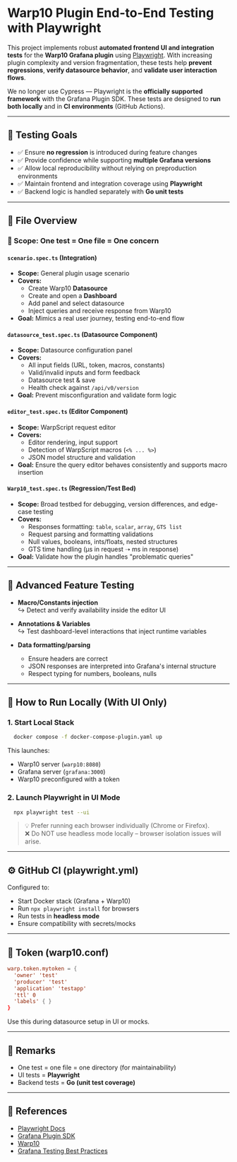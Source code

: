 # Warp10 Plugin End-to-End Testing with Playwright

This project implements robust **automated frontend UI and integration tests** for the **Warp10 Grafana plugin** using [Playwright](https://playwright.dev/). With increasing plugin complexity and version fragmentation, these tests help **prevent regressions**, **verify datasource behavior**, and **validate user interaction flows**.

We no longer use Cypress — Playwright is the **officially supported framework** with the Grafana Plugin SDK. These tests are designed to **run both locally** and in **CI environments** (GitHub Actions).

---

## 🧭 Testing Goals

- ✅ Ensure **no regression** is introduced during feature changes
- ✅ Provide confidence while supporting **multiple Grafana versions**
- ✅ Allow local reproducibility without relying on preproduction environments
- ✅ Maintain frontend and integration coverage using **Playwright**
- ✅ Backend logic is handled separately with **Go unit tests**

---

## 📁 File Overview

### 🎯 Scope: One test = One file = One concern

#### `scenario.spec.ts` (Integration)
- **Scope:** General plugin usage scenario
- **Covers:**
    - Create Warp10 **Datasource**
    - Create and open a **Dashboard**
    - Add panel and select datasource
    - Inject queries and receive response from Warp10
- **Goal:** Mimics a real user journey, testing end-to-end flow

#### `datasource_test.spec.ts` (Datasource Component)
- **Scope:** Datasource configuration panel
- **Covers:**
    - All input fields (URL, token, macros, constants)
    - Valid/invalid inputs and form feedback
    - Datasource test & save
    - Health check against `/api/v0/version`
- **Goal:** Prevent misconfiguration and validate form logic

#### `editor_test.spec.ts` (Editor Component)
- **Scope:** WarpScript request editor
- **Covers:**
    - Editor rendering, input support
    - Detection of WarpScript macros (`<% ... %>`)
    - JSON model structure and validation
- **Goal:** Ensure the query editor behaves consistently and supports macro insertion

#### `Warp10_test.spec.ts` (Regression/Test Bed)
- **Scope:** Broad testbed for debugging, version differences, and edge-case testing
- **Covers:**
    - Responses formatting: `table`, `scalar`, `array`, `GTS list`
    - Request parsing and formatting validations
    - Null values, booleans, ints/floats, nested structures
    - GTS time handling (µs in request ➝ ms in response)
- **Goal:** Validate how the plugin handles "problematic queries"

---

## 🧪 Advanced Feature Testing

- **Macro/Constants injection**  
  ↪ Detect and verify availability inside the editor UI

- **Annotations & Variables**  
  ↪ Test dashboard-level interactions that inject runtime variables

- **Data formatting/parsing**
    - Ensure headers are correct
    - JSON responses are interpreted into Grafana's internal structure
    - Respect typing for numbers, booleans, nulls

---

## 🚀 How to Run Locally (With UI Only)

### 1. Start Local Stack

```bash
  docker compose -f docker-compose-plugin.yaml up
```

This launches:
- Warp10 server (`warp10:8080`)
- Grafana server (`grafana:3000`)
- Warp10 preconfigured with a token

### 2. Launch Playwright in UI Mode

```bash
  npx playwright test --ui
```

> 💡 Prefer running each browser individually (Chrome or Firefox).  
> ❌ Do NOT use headless mode locally – browser isolation issues will arise.

---

## ⚙️ GitHub CI (playwright.yml)

Configured to:
- Start Docker stack (Grafana + Warp10)
- Run `npx playwright install` for browsers
- Run tests in **headless mode**
- Ensure compatibility with secrets/mocks

---

## 🧩 Token (warp10.conf)

```conf
warp.token.mytoken = {
  'owner' 'test'
  'producer' 'test'
  'application' 'testapp'
  'ttl' 0
  'labels' { }
}
```

Use this during datasource setup in UI or mocks.

---

## 🧠 Remarks

- One test = one file = one directory (for maintainability)
- UI tests = **Playwright**
- Backend tests = **Go (unit test coverage)**

---

## 📎 References

- [Playwright Docs](https://playwright.dev/docs/intro)
- [Grafana Plugin SDK](https://grafana.com/developers/plugin-tools/)
- [Warp10](https://www.senx.io/warp10/)
- [Grafana Testing Best Practices](https://grafana.com/docs/grafana/latest/dashboards/build-dashboards/best-practices/)
